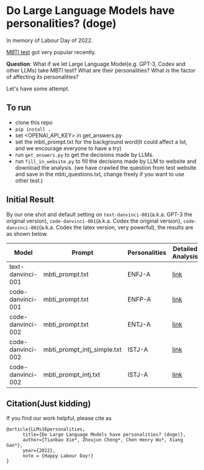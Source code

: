 # Do Large Language Models have personalities? (doge)
In memory of Labour Day of 2022.

[MBTI test](https://www.16personalities.com/free-personality-test) got very popular recently.

**Question**: What if we let Large Language Model(e.g. GPT-3, Codex and other LLMs) take MBTI test? What are their personalities? What is the factor of affecting its personalities?

Let's have some attempt.

## To run
- clone this repo
- `pip install .`
- set <OPENAI_API_KEY> in get_answers.py
- set the mbti_prompt.txt for the background word(It could affect a lot, and we encourage everyone to have a try)
- run `get_answers.py` to get the decisions made by LLMs.
- run `fill_in_website.py` to fill the decisions made by LLM to website and download the analysis.
(we have crawled the question from test website and save in the mbti_questions.txt, change freely if you want to use other test.)

## Initial Result
By our one shot and default setting on `text-danvinci-001`(a.k.a. GPT-3 the original version), `code-danvinci-001`(a.k.a. Codex the original version), `code-danvinci-002`(a.k.a. Codex the latex version, very powerful), the results are as shown below.

| Model             | Prompt                      | Personalities | Detailed Analysis |
|-------------------|-----------------------------|---------------|---------------|
| text-danvinci-001 | mbti_prompt.txt             | ENFJ-A        | [link](https://drive.google.com/file/d/19aKL275gXL7KCPJ-ZoHpxHxgUc4wbY9u/view?usp=sharing)      |
| code-danvinci-001 | mbti_prompt.txt             | ENFP-A        | [link](https://drive.google.com/file/d/1xwHgZFcZhwX9Mi4zg1qT34t5pqu_0Xaq/view?usp=sharing)              |
| code-danvinci-002 | mbti_prompt.txt             | ENTJ-A        | [link](https://drive.google.com/file/d/1RiL-Vw9D09ugyEYa3jhskyraQfcoBNZk/view?usp=sharing)              |
| code-danvinci-002 | mbti_prompt_intj_simple.txt | ISTJ-A        | [link](https://drive.google.com/file/d/12z7nf9zTukdqm4Py3tWOj5I_XFdSyR-v/view?usp=sharing)              |
| code-danvinci-002 | mbti_prompt_intj.txt        | ISTJ-A        | [link](https://drive.google.com/file/d/1rbx-dInNdTpLuWEZN7YNAB0dhDIlaYv_/view?usp=sharing)              |


## Citation(Just kidding)
If you find our work helpful, please cite as
```
@article{LLMs16personalities,
      title={Do Large Language Models have personalities? (doge)}, 
      author={Tianbao Xie*, Zhoujun Cheng*, Chen Henry Wu*, Xiang Gao*},
      year={2022},
      note = {Happy Labour Day!}
}
```
